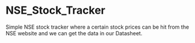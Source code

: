 # NSE_Stock_Tracker
Simple NSE stock tracker where a certain stock prices can be hit from the NSE website and we can get the data in our Datasheet. 

